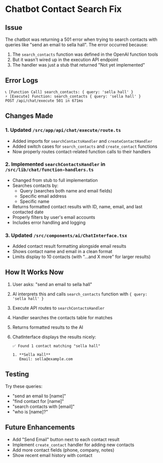 # Chatbot Contact Search Fix

## Issue

The chatbot was returning a 501 error when trying to search contacts with queries like "send an email to sella hall". The error occurred because:

1. The `search_contacts` function was defined in the OpenAI function tools
2. But it wasn't wired up in the execution API endpoint
3. The handler was just a stub that returned "Not yet implemented"

## Error Logs

```
📞 [Function Call] search_contacts: { query: 'sella hall' }
⚡ [Execute] Function: search_contacts { query: 'sella hall' }
POST /api/chat/execute 501 in 671ms
```

## Changes Made

### 1. Updated `/src/app/api/chat/execute/route.ts`

- Added imports for `searchContactsHandler` and `createContactHandler`
- Added switch cases for `search_contacts` and `create_contact` functions
- Now properly routes contact-related function calls to their handlers

### 2. Implemented `searchContactsHandler` in `/src/lib/chat/function-handlers.ts`

- Changed from stub to full implementation
- Searches contacts by:
  - Query (searches both name and email fields)
  - Specific email address
  - Specific name
- Returns formatted contact results with ID, name, email, and last contacted date
- Properly filters by user's email accounts
- Includes error handling and logging

### 3. Updated `/src/components/ai/ChatInterface.tsx`

- Added contact result formatting alongside email results
- Shows contact name and email in a clean format
- Limits display to 10 contacts (with "...and X more" for larger results)

## How It Works Now

1. User asks: "send an email to sella hall"
2. AI interprets this and calls `search_contacts` function with `{ query: 'sella hall' }`
3. Execute API routes to `searchContactsHandler`
4. Handler searches the contacts table for matches
5. Returns formatted results to the AI
6. ChatInterface displays the results nicely:

   ```
   ✅ Found 1 contact matching "sella hall"

   1. **Sella Hall**
      Email: sella@example.com
   ```

## Testing

Try these queries:

- "send an email to [name]"
- "find contact for [name]"
- "search contacts with [email]"
- "who is [name]?"

## Future Enhancements

- Add "Send Email" button next to each contact result
- Implement `create_contact` handler for adding new contacts
- Add more contact fields (phone, company, notes)
- Show recent email history with contact
